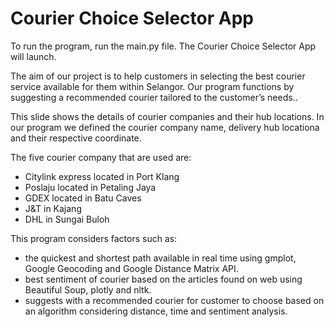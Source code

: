 # Courier Choice Selector App


To run the program, run the main.py file. The Courier Choice Selector App will launch.

The aim of our project is to help customers in selecting the best courier service available for them within Selangor. 
Our program functions by suggesting a recommended courier tailored to the customer’s needs.. 

This slide shows the details of courier companies and their hub locations.
In our program we defined the courier company name, delivery hub locationa and their respective coordinate. 

The five courier company that are used are:
- Citylink express located in Port Klang
- Poslaju located in Petaling Jaya
- GDEX located in Batu Caves
- J&T in Kajang  
- DHL in Sungai Buloh

This program considers factors such as:
- the quickest and shortest path available in real time using gmplot, Google Geocoding and Google Distance Matrix API.
- best sentiment of courier based on the articles found on web using Beautiful Soup, plotly and nltk.
- suggests with a recommended courier for customer to choose based on an algorithm considering distance, time and sentiment analysis.
